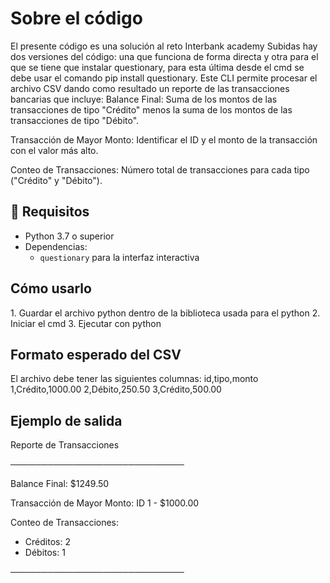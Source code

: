 <h1>Sobre el código</h1>
El presente código es una solución al reto Interbank academy
Subidas hay dos versiones del código: una que funciona de forma directa y otra para el que se tiene que instalar questionary, para esta última desde el cmd se debe usar el comando pip install questionary.
Este CLI permite procesar el archivo CSV dando como resultado un reporte de las transacciones bancarias que incluye:
Balance Final:
Suma de los montos de las transacciones de tipo "Crédito" menos la suma de los montos de las transacciones de tipo "Débito".

Transacción de Mayor Monto:
Identificar el ID y el monto de la transacción con el valor más alto.

Conteo de Transacciones:
Número total de transacciones para cada tipo ("Crédito" y "Débito").

<h2>🚀 Requisitos</h2>

- Python 3.7 o superior
- Dependencias:
  - `questionary` para la interfaz interactiva
<h2> Cómo usarlo </h2>
1. Guardar el archivo python dentro de la biblioteca usada para el python
2. Iniciar el cmd
3. Ejecutar con python

<h2>Formato esperado del CSV</h2>
El archivo debe tener las siguientes columnas:
id,tipo,monto
1,Crédito,1000.00
2,Débito,250.50
3,Crédito,500.00

<h2>Ejemplo de salida</h2>
Reporte de Transacciones

────────────────────────────

Balance Final: $1249.50

Transacción de Mayor Monto: ID 1 - $1000.00

Conteo de Transacciones:
   - Créditos: 2
   - Débitos:  1

   
────────────────────────────
